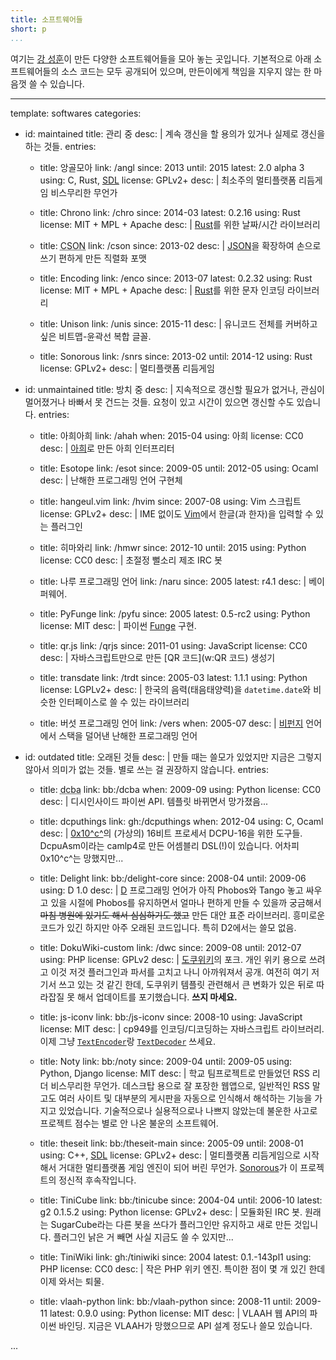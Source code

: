 ```yaml
---
title: 소프트웨어들
short: p
...
```


여기는 [강 성훈](/kang)이 만든 다양한 소프트웨어들을 모아 놓는 곳입니다.
기본적으로 아래 소프트웨어들의 소스 코드는 모두 공개되어 있으며,
만든이에게 책임을 지우지 않는 한 마음껏 쓸 수 있습니다.

---
template: softwares
categories:

- id: maintained
  title: 관리 중
  desc: |
	계속 갱신을 할 용의가 있거나 실제로 갱신을 하는 것들.
  entries:

	- title: 앙골모아
	  link: /angl
	  since: 2013
	  until: 2015
	  latest: 2.0 alpha 3
	  using: C, Rust, [SDL](https://libsdl.org/)
	  license: GPLv2+
	  desc: |
		최소주의 멀티플랫폼 리듬게임 비스무리한 무언가

	- title: Chrono
	  link: /chro
	  since: 2014-03
	  latest: 0.2.16
	  using: Rust
	  license: MIT + MPL + Apache
	  desc: |
		[Rust](https://rust-lang.org/)를 위한 날짜/시간 라이브러리

	- title: <abbr title="Cursive Script Object Notation">CSON</abbr>
	  link: /cson
	  since: 2013-02
	  desc: |
		[JSON](w:JSON)을 확장하여 손으로 쓰기 편하게 만든 직렬화 포맷

	- title: Encoding
	  link: /enco
	  since: 2013-07
	  latest: 0.2.32
	  using: Rust
	  license: MIT + MPL + Apache
	  desc: |
		[Rust](https://rust-lang.org/)를 위한 문자 인코딩 라이브러리

	- title: Unison
	  link: /unis
	  since: 2015-11
	  desc: |
		유니코드 전체를 커버하고 싶은 비트맵-윤곽선 복합 글꼴.

	- title: Sonorous
	  link: /snrs
	  since: 2013-02
	  until: 2014-12
	  using: Rust
	  license: GPLv2+
	  desc: |
		멀티플랫폼 리듬게임

- id: unmaintained
  title: 방치 중
  desc: |
	지속적으로 갱신할 필요가 없거나, 관심이 멀어졌거나 바빠서 못 건드는 것들.
	요청이 있고 시간이 있으면 갱신할 수도 있습니다.
  entries:

	- title: 아희아희
	  link: /ahah
	  when: 2015-04
	  using: 아희
	  license: CC0
	  desc: |
		[아희](https://aheui.github.io/)로 만든 아희 인터프리터

	- title: Esotope
	  link: /esot
	  since: 2009-05
	  until: 2012-05
	  using: Ocaml
	  desc: |
		난해한 프로그래밍 언어 구현체

	- title: hangeul.vim
	  link: /hvim
	  since: 2007-08
	  using: Vim 스크립트
	  license: GPLv2+
	  desc: |
		IME 없이도 [Vim](https://vim.org/)에서 한글(과 한자)을 입력할 수 있는 플러그인

	- title: 히마와리
	  link: /hmwr
	  since: 2012-10
	  until: 2015
	  using: Python
	  license: CC0
	  desc: |
		초절정 뻘소리 제조 IRC 봇

	- title: 나루 프로그래밍 언어
	  link: /naru
	  since: 2005
	  latest: r4.1
	  desc: |
		베이퍼웨어.

	- title: PyFunge
	  link: /pyfu
	  since: 2005
	  latest: 0.5-rc2
	  using: Python
	  license: MIT
	  desc: |
		파이썬 [Funge](w:en:Funge) 구현.

	- title: qr.js
	  link: /qrjs
	  since: 2011-01
	  using: JavaScript
	  license: CC0
	  desc: |
		자바스크립트만으로 만든 [QR 코드](w:QR 코드) 생성기

	- title: transdate
	  link: /trdt
	  since: 2005-03
	  latest: 1.1.1
	  using: Python
	  license: LGPLv2+
	  desc: |
		한국의 음력(태음태양력)을 `datetime.date`와 비슷한 인터페이스로 쓸 수 있는 라이브러리

	- title: 버섯 프로그래밍 언어
	  link: /vers
	  when: 2005-07
	  desc: |
		[비펀지](w:비펀지) 언어에서 스택을 덜어낸 난해한 프로그래밍 언어

- id: outdated
  title: 오래된 것들
  desc: |
	만들 때는 쓸모가 있었지만 지금은 그렇지 않아서 의미가 없는 것들.
	별로 쓰는 걸 권장하지 않습니다.
  entries:

	- title: <abbr title="DCinside Bugging Automaton">dcba</abbr>
	  link: bb:/dcba
	  when: 2009-09
	  using: Python
	  license: CC0
	  desc: |
		디시인사이드 파이썬 API. 템플릿 바뀌면서 망가졌음...

	- title: dcputhings
	  link: gh:/dcputhings
	  when: 2012-04
	  using: C, Ocaml
	  desc: |
		[0x10^c^](w:en:0x10c)의 (가상의) 16비트 프로세서 DCPU-16을 위한 도구들.
		DcpuAsm이라는 camlp4로 만든 어셈블리 DSL(!)이 있습니다.
		어차피 0x10^c^는 망했지만...

	- title: Delight
	  link: bb:/delight-core
	  since: 2008-04
	  until: 2009-06
	  using: D 1.0
	  desc: |
		[D](https://dlang.org/) 프로그래밍 언어가 아직 Phobos와 Tango 놓고 싸우고 있을 시절에
		Phobos를 유지하면서 얼마나 편하게 만들 수 있을까 궁금해서
		~~마침 병원에 있기도 해서 심심하기도 했고~~ 만든 대안 표준 라이브러리.
		흥미로운 코드가 있긴 하지만 아주 오래된 코드입니다. 특히 D2에서는 쓸모 없음.

	- title: DokuWiki-custom
	  link: /dwc
	  since: 2009-08
	  until: 2012-07
	  using: PHP
	  license: GPLv2
	  desc: |
		[도쿠위키](https://dokuwiki.org/)의 포크.
		개인 위키 용으로 쓰려고 이것 저것 플러그인과 파서를 고치고 나니 아까워져서 공개.
		여전히 여기 저기서 쓰고 있는 것 같긴 한데, 도쿠위키 템플릿 관련해서
		큰 변화가 있은 뒤로 따라잡질 못 해서 업데이트를 포기했습니다. **쓰지 마세요.**

	- title: js-iconv
	  link: bb:/js-iconv
	  since: 2008-10
	  using: JavaScript
	  license: MIT
	  desc: |
		cp949를 인코딩/디코딩하는 자바스크립트 라이브러리.
		이제 그냥 [`TextEncoder`](https://encoding.spec.whatwg.org/#interface-textencoder)랑
		[`TextDecoder`](https://encoding.spec.whatwg.org/#interface-textdecoder) 쓰세요.

	- title: Noty
	  link: bb:/noty
	  since: 2009-04
	  until: 2009-05
	  using: Python, Django
	  license: MIT
	  desc: |
		학교 팀프로젝트로 만들었던 RSS 리더 비스무리한 무언가.
		데스크탑 용으로 잘 포장한 웹앱으로, 일반적인 RSS 말고도 여러 사이트 및 대부분의 게시판을 자동으로 인식해서 해석하는 기능을 가지고 있었습니다.
		기술적으로나 실용적으로나 나쁘지 않았는데 불운한 사고로 프로젝트 점수는 별로 안 나온 불운의 소프트웨어.

	- title: theseit
	  link: bb:/theseit-main
	  since: 2005-09
	  until: 2008-01
	  using: C++, [SDL](https://libsdl.org/)
	  license: GPLv2+
	  desc: |
		멀티플랫폼 리듬게임으로 시작해서 거대한 멀티플랫폼 게임 엔진이 되어 버린 무언가.
		[Sonorous](/snrs)가 이 프로젝트의 정신적 후속작입니다.

	- title: TiniCube
	  link: bb:/tinicube
	  since: 2004-04
	  until: 2006-10
	  latest: g2 0.1.5.2
	  using: Python
	  license: GPLv2+
	  desc: |
		모듈화된 IRC 봇.
		원래는 SugarCube라는 다른 봇을 쓰다가 플러그인만 유지하고 새로 만든 것입니다.
		플러그인 낡은 거 빼면 사실 지금도 쓸 수 있지만...

	- title: TiniWiki
	  link: gh:/tiniwiki
	  since: 2004
	  latest: 0.1.-143pl1
	  using: PHP
	  license: CC0
	  desc: |
		작은 PHP 위키 엔진. 특이한 점이 몇 개 있긴 한데 이제 와서는 퇴물.

	- title: vlaah-python
	  link: bb:/vlaah-python
	  since: 2008-11
	  until: 2009-11
	  latest: 0.9.0
	  using: Python
	  license: MIT
	  desc: |
		VLAAH 웹 API의 파이썬 바인딩.
		지금은 VLAAH가 망했으므로 API 설계 정도나 쓸모 있습니다.

...
